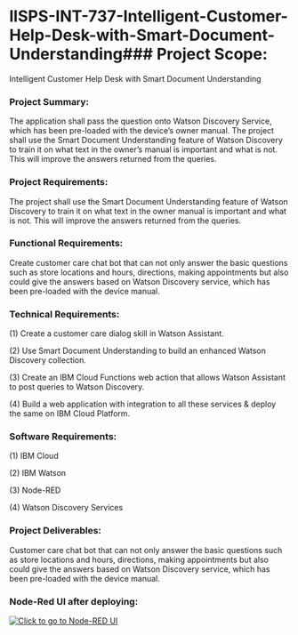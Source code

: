 # llSPS-INT-737-Intelligent-Customer-Help-Desk-with-Smart-Document-Understanding### Project Scope: 
Intelligent Customer Help Desk with Smart Document Understanding

### Project Summary: 
The application shall pass the question onto Watson Discovery Service, which has been pre-loaded with the device’s owner manual. The project shall use the Smart Document Understanding feature of Watson Discovery to train it on what text in the owner’s manual is important and what is not. This will improve the answers returned from the queries.

### Project Requirements: 
The project shall use the Smart Document Understanding feature of Watson Discovery to train it on what text in the owner manual is important and what is not. This will improve the answers returned from the queries.

### Functional Requirements: 
Create customer care chat bot that can not only answer the basic questions such as store locations and hours, directions, making appointments but also could give the answers based on Watson Discovery service, which has been pre-loaded with the device manual.


### Technical Requirements:
 
(1) Create a customer care dialog skill in Watson Assistant.

(2) Use Smart Document Understanding to build an enhanced Watson Discovery collection.

(3) Create an IBM Cloud Functions web action that allows Watson Assistant to post queries to Watson Discovery.

(4) Build a web application with integration to all these services & deploy the same on IBM Cloud Platform.

### Software Requirements: 

(1) IBM Cloud

(2) IBM Watson

(3) Node-RED

(4) Watson Discovery Services

### Project Deliverables: 
Customer care chat bot that can not only answer the basic questions such as store locations and hours, directions, making appointments but also could give the answers based on Watson Discovery service, which has been pre-loaded with the device manual.

### Node-Red UI after deploying: 
[![Click to go to Node-RED UI](https://user-images.githubusercontent.com/39110739/83250564-f2103880-a1c5-11ea-8063-95aeff68256a.png
)](https://node-red-gjroe.eu-gb.mybluemix.net/ui "Click to go to Node-RED UI")


